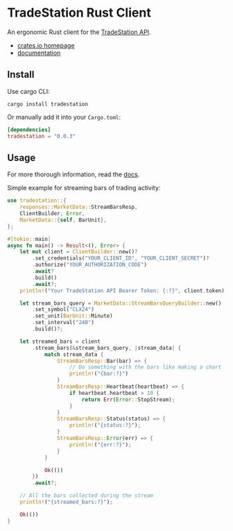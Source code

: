 # TradeStation Rust Client

An ergonomic Rust client for the [TradeStation API](https://www.tradestation.com/platforms-and-tools/trading-api/).

* [crates.io homepage](https://crates.io/crates/tradestation)
* [documentation](https://docs.rs/tradestation/latest/tradestation)

Install
---
Use cargo CLI:
```
cargo install tradestation
```

Or manually add it into your `Cargo.toml`:
```toml
[dependencies]
tradestation = "0.0.3"
```

Usage
---

For more thorough information, read the [docs](https://docs.rs/tradestation/latest/tradestation/).

Simple example for streaming bars of trading activity:
```rust
use tradestation::{
    responses::MarketData::StreamBarsResp,
    ClientBuilder, Error,
    MarketData::{self, BarUnit},
};

#[tokio::main]
async fn main() -> Result<(), Error> {
    let mut client = ClientBuilder::new()?
        .set_credentials("YOUR_CLIENT_ID", "YOUR_CLIENT_SECRET")?
        .authorize("YOUR_AUTHORIZATION_CODE")
        .await?
        .build()
        .await?;
    println!("Your TradeStation API Bearer Token: {:?}", client.token);

    let stream_bars_query = MarketData::StreamBarsQueryBuilder::new()
        .set_symbol("CLX24")
        .set_unit(BarUnit::Minute)
        .set_interval("240")
        .build()?;

    let streamed_bars = client
        .stream_bars(&stream_bars_query, |stream_data| {
            match stream_data {
                StreamBarsResp::Bar(bar) => {
                    // Do something with the bars like making a chart
                    println!("{bar:?}")
                }
                StreamBarsResp::Heartbeat(heartbeat) => {
                    if heartbeat.heartbeat > 10 {
                        return Err(Error::StopStream);
                    }
                }
                StreamBarsResp::Status(status) => {
                    println!("{status:?}");
                }
                StreamBarsResp::Error(err) => {
                    println!("{err:?}");
                }
            }

            Ok(())
        })
        .await?;

    // All the bars collected during the stream
    println!("{streamed_bars:?}");

    Ok(())
}
```
